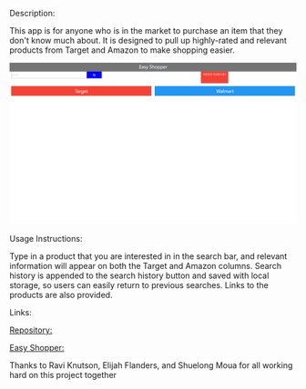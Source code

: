 Description:

This app is for anyone who is in the market to purchase an item that they don't know much about. It is designed to pull up highly-rated and relevant products from Target and Amazon to make shopping easier.

<img src="pictures/EasyShop.png" alt="easy shopper app">

Usage Instructions:

Type in a product that you are interested in in the search bar, and relevant information will appear on both the Target and Amazon columns. Search history is appended to the search history button and saved with local storage, so users can easily return to previous searches. Links to the products are also provided.

Links:

[Repository:](https://github.com/ShueMoua/Price-Comparison-App)

[Easy Shopper:](https://shuemoua.github.io/Price-Comparison-App/)

Thanks to Ravi Knutson, Elijah Flanders, and Shuelong Moua for all working hard on this project together